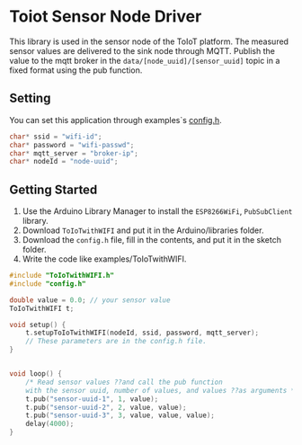 # Toiot Sensor Node Driver
This library is used in the sensor node of the ToIoT platform. The measured sensor values are delivered to the sink node through MQTT. Publish the value to the mqtt broker in the `data/[node_uuid]/[sensor_uuid]` topic in a fixed format using the pub function.

## Setting
You can set this application through examples`s [config.h](https://github.com/SSU-NC/toiot-sensor-node-driver/blob/dev/ToIoTwithWIFI/examples/ToIoTwithWIFI/config.h).
```c++
char* ssid = "wifi-id";
char* password = "wifi-passwd";
char* mqtt_server = "broker-ip";
char* nodeId = "node-uuid";
```

## Getting Started
1. Use the Arduino Library Manager to install the `ESP8266WiFi`, `PubSubClient` library.
2. Download `ToIoTwithWIFI` and put it in the Arduino/libraries folder.
3. Download the `config.h` file, fill in the contents, and put it in the sketch folder.
4. Write the code like examples/ToIoTwithWIFI.

```c++
#include "ToIoTwithWIFI.h"
#include "config.h"

double value = 0.0; // your sensor value 
ToIoTwithWIFI t;

void setup() {
    t.setupToIoTwithWIFI(nodeId, ssid, password, mqtt_server);
    // These parameters are in the config.h file.
}


void loop() {
    /* Read sensor values ??and call the pub function 
    with the sensor uuid, number of values, and values ??as arguments */
    t.pub("sensor-uuid-1", 1, value);
    t.pub("sensor-uuid-2", 2, value, value);
    t.pub("sensor-uuid-3", 3, value, value, value);
    delay(4000); 
}
```

